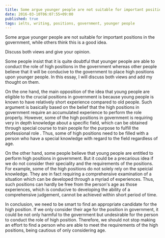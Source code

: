 ```yaml
---
title: Some argue younger people are not suitable for important positions in the government, while others think this is a good idea. Discuss both views and give your opinion.
date: 2016-03-10T06:07:55+09:00
published: true
tags: ielts, writing, positions, government, younger people
---
```




Some argue younger people are not suitable for important positions in the government, while others think this is a good idea.

Discuss both views and give your opinion.


Some people insist that it is quite doubtful that younger people are able to conduct the role of high positions in the government whereas other people believe that it will be conducive to the government to place high positions upon younger people. In this essay, I will discuss both views and add my thought on them.


On the one hand, the main opposition of the idea that young people are eligible to the crucial positions in government is because young people is known to have relatively short experience compared to old people. Such argument is basically based on the belief that the high positions in government require an accumulated experience to perform the role properly. However, some of the high positions in government is requiring very in depth knowledge about a specific field, which can be obtained through special course to train people for the purpose to fulfill the professional role . Thus, some of high positions need to be filled with a person who have a special knowledge with regard to the field regardless of age.


On the other hand, some people believe that young people are entitled to perform high positions in government. But it could be a precarious idea if we do not consider their speciality and the requirements of the positions. For example, some of the high positions do not solely rely on the speicial knowledge. They are in fact requiring a comprehensive examination of a situation which can be developed through a myriad of experiences. Thus, such positions can hardly be free from the person's age as those experiences, which is conducive to developing the ability of a comprehensive judgement, cannot be achieved within short period of time.


In conclusion, we need to be smart to find an appropriate candidate for the high position. If we only consider their age for the position in government, it could be not only harmful to the government but undesirable for the person to conduct the role of high position. Therefore, we should not stop making an effort to find a person who are able to meet the requirements of the high positions, being cautious of only considering age.
